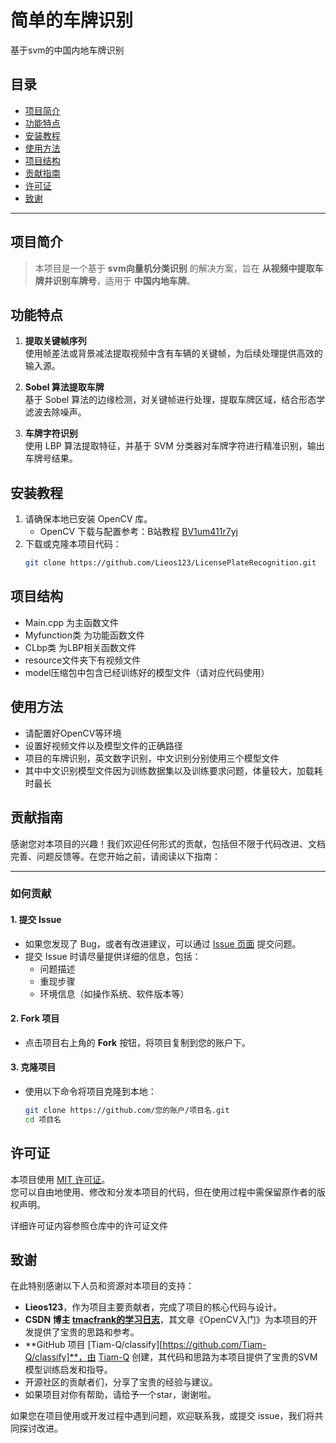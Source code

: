 # 简单的车牌识别

基于svm的中国内地车牌识别

## 目录

- [项目简介](#项目简介)
- [功能特点](#功能特点)
- [安装教程](#安装教程)
- [使用方法](#使用方法)
- [项目结构](#项目结构)
- [贡献指南](#贡献指南)
- [许可证](#许可证)
- [致谢](#致谢)

---

## 项目简介

> 本项目是一个基于 **svm向量机分类识别** 的解决方案，旨在 **从视频中提取车牌并识别车牌号**，适用于 **中国内地车牌**。


## 功能特点

1. **提取关键帧序列**  
   使用帧差法或背景减法提取视频中含有车辆的关键帧，为后续处理提供高效的输入源。  

2. **Sobel 算法提取车牌**  
   基于 Sobel 算法的边缘检测，对关键帧进行处理，提取车牌区域，结合形态学滤波去除噪声。  

3. **车牌字符识别**  
   使用 LBP 算法提取特征，并基于 SVM 分类器对车牌字符进行精准识别，输出车牌号结果。

## 安装教程

1. 请确保本地已安装 OpenCV 库。  
   - OpenCV 下载与配置参考：B站教程 [BV1um411r7yj](https://www.bilibili.com/video/BV1um411r7yj)  
2. 下载或克隆本项目代码：  
   ```bash
   git clone https://github.com/Lieos123/LicensePlateRecognition.git

## 项目结构

- Main.cpp 为主函数文件
- Myfunction类 为功能函数文件
- CLbp类 为LBP相关函数文件
- resource文件夹下有视频文件
- model压缩包中包含已经训练好的模型文件（请对应代码使用）

## 使用方法

- 请配置好OpenCV等环境
- 设置好视频文件以及模型文件的正确路径
- 项目的车牌识别，英文数字识别，中文识别分别使用三个模型文件
- 其中中文识别模型文件因为训练数据集以及训练要求问题，体量较大，加载耗时最长

## 贡献指南  

感谢您对本项目的兴趣！我们欢迎任何形式的贡献，包括但不限于代码改进、文档完善、问题反馈等。在您开始之前，请阅读以下指南：  

---

### 如何贡献  

#### 1. 提交 Issue  
- 如果您发现了 Bug，或者有改进建议，可以通过 [Issue 页面](https://github.com/Lieos123/Platerecognition/issues) 提交问题。  
- 提交 Issue 时请尽量提供详细的信息，包括：  
  - 问题描述  
  - 重现步骤  
  - 环境信息（如操作系统、软件版本等）  

#### 2. Fork 项目  
- 点击项目右上角的 **Fork** 按钮，将项目复制到您的账户下。  

#### 3. 克隆项目  
- 使用以下命令将项目克隆到本地：  
  ```bash
  git clone https://github.com/您的账户/项目名.git
  cd 项目名

## 许可证

本项目使用 [MIT 许可证](https://opensource.org/licenses/MIT)。  
您可以自由地使用、修改和分发本项目的代码，但在使用过程中需保留原作者的版权声明。

详细许可证内容参照仓库中的许可证文件

## 致谢  

在此特别感谢以下人员和资源对本项目的支持：  

- **Lieos123**，作为项目主要贡献者，完成了项目的核心代码与设计。  
- **CSDN 博主 [tmacfrank的学习日志](https://blog.csdn.net/tmacfrank/article/details/138391552?spm=1001.2014.3001.5506)**，其文章《OpenCV入门》为本项目的开发提供了宝贵的思路和参考。
- **GitHub 项目 [Tiam-Q/classify][https://github.com/Tiam-Q/classify]**，由 [Tiam-Q](https://github.com/Tiam-Q) 创建，其代码和思路为本项目提供了宝贵的SVM模型训练启发和指导。
- 开源社区的贡献者们，分享了宝贵的经验与建议。
- 如果项目对你有帮助，请给予一个star，谢谢啦。

如果您在项目使用或开发过程中遇到问题，欢迎联系我，或提交 issue，我们将共同探讨改进。  
